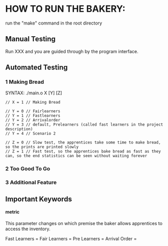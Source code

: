# HOW TO RUN THE BAKERY:

run the "make" command in the root directory

## Manual Testing

Run XXX and you are guided through by the program interface.

## Automated Testing

### 1 Making Bread

SYNTAX: ./main.o X [Y] [Z]

    // X = 1 // Making Bread

    // Y = 0 // Fairlearners
    // Y = 1 // Fastlearners
    // Y = 2 // Arrivalorder
    // Y = 3 // default, Prelearners (called fast learners in the project description)
    // Y = 4 // Scenario 2

    // Z = 0 // Slow test, the apprentices take some time to make bread, so the prints are printed slowly
    // Z = 1 // Fast test, so the apprentices bake bread as fast as they can, so the end statistics can be seen without waiting forever

### 2 Too Good To Go

### 3 Additional Feature



## Important Keywords



#### metric
This parameter changes on which premise the baker allows apprentices to access the inventory.

Fast Learners = 
Fair Learners = 
Pre Learners = 
Arrival Order = 




